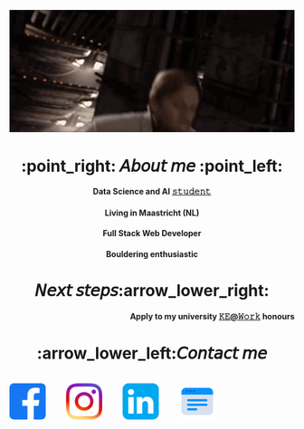 <p align="center">
  <img src="assets/profile_intro.gif">
 </p>
 
<h1 align="center"> :point_right: 𝘈𝘣𝘰𝘶𝘵 𝘮𝘦 :point_left: </h1>
             
<div align="center">
   <h4>Data Science and AI <a href="https://maastrichtuniversity.nl">𝚜𝚝𝚞𝚍𝚎𝚗𝚝</a></h4>
  <h4>Living in Maastricht (NL)</h4>
  <h4>Full Stack Web Developer</h4>
  <h4>Bouldering enthusiastic</h4>
 
</div>

<h1 align="center">𝘕𝘦𝘹𝘵 𝘴𝘵𝘦𝘱𝘴:arrow_lower_right: </h1>
             
<div align="right">
  <h4>Apply to my university <a href="https://www.maastrichtuniversity.nl/research/dke/honours-programme">𝙺𝙴@𝚆𝚘𝚛𝚔</a> honours</h4>
</div>

<h1 align="center">:arrow_lower_left:𝘊𝘰𝘯𝘵𝘢𝘤𝘵 𝘮𝘦</h1>
<br>
<div align="left">
  <a href="https://www.facebook.com/caastOS/" target="_blank"><img src="assets/facebook.png" width="64" height="64"></a>
  <span>  </span>
  <a href="https://www.instagram.com/c.asto/" target="_blank"><img src="assets/instagram.png" width="64" height="64"></a>
  <span>  </span>
  <a href="https://www.linkedin.com/in/claudiocastorina2/" target="_blank"><img src="assets/linkedin.png" width="64" height="64"></a>
  <span>  </span>
  <a href="https://claudiocastorina.com" target="_blank"><img src="assets/portfolio.png" width="64" height="64"></a>
</div>
